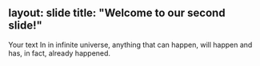 layout: slide
title: "Welcome to our second slide!"
---
Your text
In in infinite universe, anything that can happen, will happen and has, in fact, already happened. 
